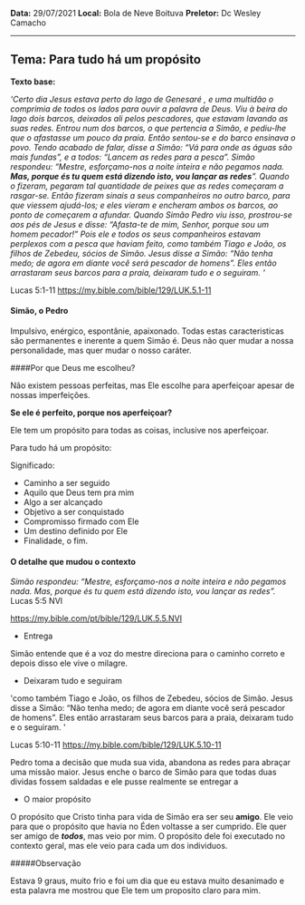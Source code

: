 **Data:** 29/07/2021
**Local:** Bola de Neve Boituva
**Preletor:** Dc Wesley Camacho

---

## **Tema:**  Para tudo há um propósito

**Texto base:**

_'Certo dia Jesus estava perto do lago de Genesaré , e uma multidão o comprimia de todos os lados para ouvir a palavra de Deus. Viu à beira do lago dois barcos, deixados ali pelos pescadores, que estavam lavando as suas redes. Entrou num dos barcos, o que pertencia a Simão, e pediu-lhe que o afastasse um pouco da praia. Então sentou-se e do barco ensinava o povo. Tendo acabado de falar, disse a Simão: “Vá para onde as águas são mais fundas”, e a todos: “Lancem as redes para a pesca”. Simão respondeu: “Mestre, esforçamo-nos a noite inteira e não pegamos nada. **Mas, porque és tu quem está dizendo isto, vou lançar as redes**”. Quando o fizeram, pegaram tal quantidade de peixes que as redes começaram a rasgar-se. Então fizeram sinais a seus companheiros no outro barco, para que viessem ajudá-los; e eles vieram e encheram ambos os barcos, ao ponto de começarem a afundar. Quando Simão Pedro viu isso, prostrou-se aos pés de Jesus e disse: “Afasta-te de mim, Senhor, porque sou um homem pecador!” Pois ele e todos os seus companheiros estavam perplexos com a pesca que haviam feito, como também Tiago e João, os filhos de Zebedeu, sócios de Simão. Jesus disse a Simão: “Não tenha medo; de agora em diante você será pescador de homens”. Eles então arrastaram seus barcos para a praia, deixaram tudo e o seguiram. '_

Lucas 5:1-11
https://my.bible.com/bible/129/LUK.5.1-11

#### Simão, o Pedro

Impulsivo, enérgico, espontânie, apaixonado.
Todas estas caracteristicas são permanentes e inerente a quem Simão é.
Deus não quer mudar a nossa personalidade, mas quer mudar o nosso caráter.

####Por que Deus me escolheu?

Não existem pessoas perfeitas, mas Ele escolhe para aperfeiçoar apesar de nossas imperfeições.

**Se ele é perfeito, porque nos aperfeiçoar?**

Ele tem um propósito para todas as coisas, inclusive nos aperfeiçoar.

Para tudo há um propósito:

Significado:

- Caminho a ser seguido
- Aquilo que Deus tem pra mim
- Algo a ser alcançado
- Objetivo a ser conquistado
- Compromisso firmado com Ele
- Um destino definido por Ele
- Finalidade, o fim.

#### O detalhe que mudou o contexto

_Simão respondeu: “Mestre, esforçamo-nos a noite inteira e não pegamos nada. Mas, porque és tu quem está dizendo isto, vou lançar as redes”._ 
Lucas 5:5 NVI

https://my.bible.com/pt/bible/129/LUK.5.5.NVI

- Entrega

Simão entende que é a voz do mestre direciona para o caminho correto e depois disso ele vive o milagre.

- Deixaram tudo e seguiram

'como também Tiago e João, os filhos de Zebedeu, sócios de Simão. Jesus disse a Simão: “Não tenha medo; de agora em diante você será pescador de homens”. Eles então arrastaram seus barcos para a praia, deixaram tudo e o seguiram. '

Lucas 5:10-11
https://my.bible.com/bible/129/LUK.5.10-11

Pedro toma a decisão que muda sua vida, abandona as redes para abraçar uma missão maior.
Jesus enche o barco de Simão para que todas duas dividas fossem saldadas e ele pusse realmente se entregar a 

- O maior propósito

O propósito que Cristo tinha para vida de Simão era ser seu **amigo**.
Ele veio para que o propósito que havia no Éden voltasse a ser cumprido.
Ele quer ser amigo de ***todos***, mas veio por mim.
O propósito dele foi executado no contexto geral, mas ele veio para cada um dos individuos.

#####Observação

Estava 9 graus, muito frio e foi um dia que eu estava muito desanimado e esta palavra me mostrou que Ele tem um proposito claro para mim.